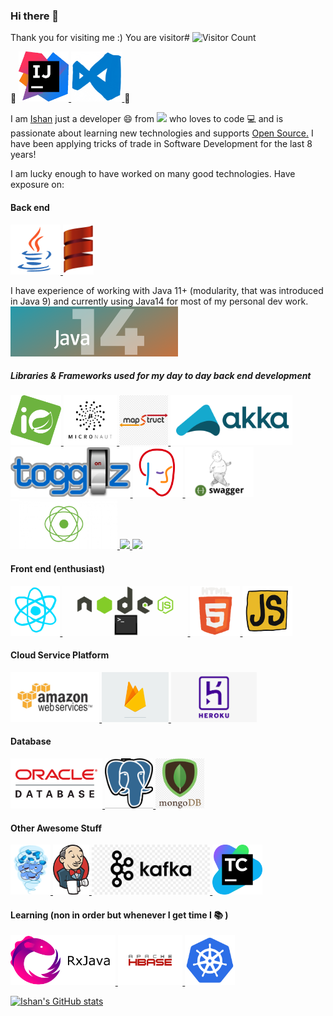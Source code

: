### Hi there 👋

Thank you for visiting me :) You are visitor# ![Visitor Count](https://profile-counter.glitch.me/nullptr7/count.svg)

<!--
**nullptr7/nullptr7** is a ✨ _special_ ✨ repository because its `README.md` (this file) appears on your GitHub profile.

Here are some ideas to get you started:

- 🔭 I’m currently working on ...
- 🌱 I’m currently learning ...
- 👯 I’m looking to collaborate on ...
- 🤔 I’m looking for help with ...
- 💬 Ask me about ...
- 📫 How to reach me: ...
- 😄 Pronouns: ...
- ⚡ Fun fact: ...
-->
:sparkling_heart:
<a href="https://www.jetbrains.com/idea/" target="_blank" >
    <img src="https://raw.githubusercontent.com/nullptr7/nullptr7/master/resources/ij.gif"  height="80" />
</a>
<a href="https://code.visualstudio.com/" target="_blank" >
    <img src="https://raw.githubusercontent.com/nullptr7/nullptr7/master/resources/visual-studio-code.gif"  height="80" />
</a>
:sparkling_heart:

I am [Ishan](https://www.linkedin.com/in/nullptr7) just a developer 😄 from <img src="https://github.githubassets.com/images/icons/emoji/unicode/1f1ee-1f1f3.png" height="25" weidth="25" /> who loves to code 💻 and is passionate about learning new technologies and supports [Open Source.](https://opensource.org/) I have been applying tricks of trade in Software Development for the last 8 years!

I am lucky enough to have worked on many good technologies. Have exposure on:

#### Back end

<p float="left">
<a href="https://www.oracle.com/java/technologies/" target="_blank" >
    <img src="https://raw.githubusercontent.com/nullptr7/nullptr7/master/resources/java-gif.gif"  height="80" />
</a>
<a href="https://www.scala-lang.org/" target="_blank" >
    <img src="https://raw.githubusercontent.com/nullptr7/nullptr7/master/resources/scala-gif.gif"  height="80" />
</a>
<div>
    I have experience of working with Java 11+ (modularity, that was introduced in Java 9) and currently using Java14 for most of my personal dev work.
    <div>
        <a href="https://openjdk.java.net/projects/jdk/14/" target="_blank" >
            <img src="https://raw.githubusercontent.com/nullptr7/nullptr7/master/resources/java14.png"  height="80" />
        </a>
    </div>
</div>

##### Libraries & Frameworks used for my day to day back end development
<a href="https://start.spring.io/" target="_blank" >
    <img src="https://raw.githubusercontent.com/nullptr7/nullptr7/master/resources/spring.png"  height="80" />
</a>
<a href="https://micronaut.io/" target="_blank" >
    <img src="https://raw.githubusercontent.com/nullptr7/nullptr7/master/resources/micronaut.jpg"  height="80" />
</a>
<a href="https://mapstruct.org/" target="_blank" >
    <img src="https://raw.githubusercontent.com/nullptr7/nullptr7/master/resources/mspstruct.png"  height="80" />
</a>
<a href="https://akka.io/" target="_blank" >
    <img src="https://raw.githubusercontent.com/nullptr7/nullptr7/master/resources/akka.png"  height="80" />
</a>
<a href="https://www.togglz.org/" target="_blank" >
    <img src="https://raw.githubusercontent.com/nullptr7/nullptr7/master/resources/togglz-logo.png"  height="80" />
</a>
<a href="https://www.togglz.org/" target="_blank" >
    <img src="https://raw.githubusercontent.com/nullptr7/nullptr7/master/resources/drools.png"  height="80" />
</a>
<a href="https://swagger.io/" target="_blank" >
    <img src="https://raw.githubusercontent.com/nullptr7/nullptr7/master/resources/swagger.gif"  height="80" />
</a>
<a href="https://spring.io/reactive" target="_blank" >
    <img src="https://raw.githubusercontent.com/nullptr7/nullptr7/master/resources/spring-reactive.jpg"  height="80" />
</a>
<a href="https://graphql.org" target="_blank" >
    <img src="https://upload.wikimedia.org/wikipedia/commons/thumb/1/17/GraphQL_Logo.svg/1200px-GraphQL_Logo.svg.png"  height="80" />
</a>
<a href="https://github.com/sangria-graphql/sangria" target="_blank" >
    <img src="https://sangria-graphql.github.io/assets/img/sangria-logo-1.svg"  height="80" />
</a>


#### Front end (enthusiast)
<a href="https://reactjs.org/" target="_blank" >
    <img src="https://raw.githubusercontent.com/nullptr7/nullptr7/master/resources/react-2.gif"  height="80" />
</a>
<a href="https://www.w3schools.com/nodejs/" target="_blank" >
    <img src="https://raw.githubusercontent.com/nullptr7/nullptr7/master/resources/nodejs.gif"  height="80"/>
</a>
<a href="https://en.wikipedia.org/wiki/HTML5" target="_blank" >
    <img src="https://raw.githubusercontent.com/nullptr7/nullptr7/master/resources/html5.gif"  height="80" />
</a>
<a href="https://www.w3schools.com/js/" target="_blank" >
    <img src="https://raw.githubusercontent.com/nullptr7/nullptr7/master/resources/js.gif"  height="80" />
</a>

#### Cloud Service Platform
<a href="https://aws.amazon.com/" target="_blank" >
    <img src="https://raw.githubusercontent.com/nullptr7/nullptr7/master/resources/aws.gif"  height="80" />
</a>
<a href="https://firebase.google.com/" target="_blank" >
    <img src="https://raw.githubusercontent.com/nullptr7/nullptr7/master/resources/firebase.gif"  height="80" />
</a>
<a href="https://www.heroku.com/" target="_blank" >
    <img src="https://raw.githubusercontent.com/nullptr7/nullptr7/master/resources/heroku.png"  height="80" />
</a>

#### Database
<a href="https://www.oracle.com/database/" target="_blank" >
    <img src="https://raw.githubusercontent.com/nullptr7/nullptr7/master/resources/oracledb.png"  height="80" />
</a>
<a href="https://www.postgresql.org/" target="_blank" >
    <img src="https://raw.githubusercontent.com/nullptr7/nullptr7/master/resources/postgres.gif"  height="80" />
</a>
<a href="https://www.mongodb.com" target="_blank" >
    <img src="https://raw.githubusercontent.com/nullptr7/nullptr7/master/resources/mongodb.png"  height="80" />
</a>

#### Other Awesome Stuff
<a href="https://www.docker.com/" target="_blank" >
  <img src="https://raw.githubusercontent.com/nullptr7/nullptr7/master/resources/docker-2.gif"  height="80" /> 
</a>
<a href="https://www.jenkins.io/" target="_blank" >
  <img src="https://raw.githubusercontent.com/nullptr7/nullptr7/master/resources/jenkins.png"  height="80" /> 
</a>
<a href="https://kafka.apache.org/" target="_blank" >
  <img src="https://raw.githubusercontent.com/nullptr7/nullptr7/master/resources/apache-kafka.png"  height="80" /> 
</a>
<a href="https://www.jetbrains.com/teamcity/" target="_blank" >
  <img src="https://raw.githubusercontent.com/nullptr7/nullptr7/master/resources/tc.png"  height="80" /> 
</a>
    
#### Learning (non in order but whenever I get time I :books: )
    
<a href="http://reactivex.io/" target="_blank" >
    <img src="https://raw.githubusercontent.com/nullptr7/nullptr7/master/resources/rxjava.png"  height="80" />
</a>
<a href="https://hbase.apache.org/" target="_blank" >
    <img src="https://raw.githubusercontent.com/nullptr7/nullptr7/master/resources/hbase.png"  height="80" />
</a>
<a href="https://kubernetes.io/" target="_blank" >
    <img src="https://raw.githubusercontent.com/nullptr7/nullptr7/master/resources/deploy.gif"  height="80" />
</a>
        
</p>

[![Ishan's GitHub stats](https://github-readme-stats.vercel.app/api?username=nullptr7)](https://github-readme-stats.vercel.app/api?username=nullptr7)

